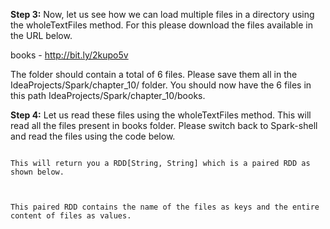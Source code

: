 
 

**Step 3:** Now, let us see how we can load multiple files in a directory using the wholeTextFiles method. For this please download the files available in the URL below.

books - http://bit.ly/2kupo5v

The folder should contain a total of 6 files. Please save them all in the IdeaProjects/Spark/chapter_10/ folder. You should now have the 6 files in this path IdeaProjects/Spark/chapter_10/books.

**Step 4:** Let us read these files using the wholeTextFiles method. This will read all the files present in books folder. Please switch back to Spark-shell and read the files using the code below.

```val textFiles = sc.wholeTextFiles("IdeaProjects/Spark/chapter_10/books")

This will return you a RDD[String, String] which is a paired RDD as shown below.

 

This paired RDD contains the name of the files as keys and the entire content of files as values.


